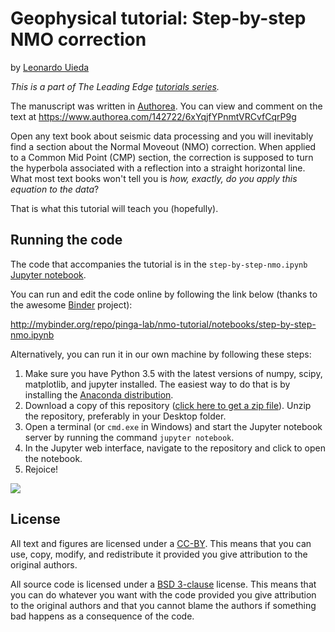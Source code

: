 # Geophysical tutorial: Step-by-step NMO correction

by [Leonardo Uieda](http://www.leouieda.com)

*This is a part of The Leading Edge [tutorials
series](https://dx.doi.org/10.1190/tle35020190.1).*

The manuscript was written in [Authorea](https://www.authorea.com). 
You can view and comment on the text at https://www.authorea.com/142722/6xYqjfYPnmtVRCvfCqrP9g

Open any text book about seismic data processing and you will inevitably find a
section about the Normal Moveout (NMO) correction.
When applied to a Common Mid Point (CMP) section, the correction is supposed to
turn the hyperbola associated with a reflection into a straight horizontal
line.
What most text books won't tell you is *how, exactly, do you apply this
equation to the data*?

That is what this tutorial will teach you (hopefully).

## Running the code

The code that accompanies the tutorial is in the `step-by-step-nmo.ipynb`
[Jupyter notebook](http://jupyter.org/).

You can run and edit the code online by following the link below (thanks to the
awesome [Binder](http://mybinder.org/) project):

http://mybinder.org/repo/pinga-lab/nmo-tutorial/notebooks/step-by-step-nmo.ipynb

Alternatively, you can run it in our own machine by following these steps:

1. Make sure you have Python 3.5 with the latest versions of numpy, scipy,
   matplotlib, and jupyter installed. The easiest way to do that is by
   installing the [Anaconda distribution](https://www.continuum.io/downloads#all).
2. Download a copy of this repository ([click here to get a zip
   file](https://github.com/pinga-lab/nmo-tutorial/archive/master.zip)). Unzip
   the repository, preferably in your Desktop folder.
3. Open a terminal (or `cmd.exe` in Windows) and start the Jupyter notebook
   server by running the command `jupyter notebook`.
4. In the Jupyter web interface, navigate to the repository and click to open
   the notebook.
5. Rejoice!

![](http://i.giphy.com/WIg8P0VNpgH8Q.gif)

## License

All text and figures are licensed under a
[CC-BY](http://creativecommons.org/licenses/by/4.0/deed.en_US).
This means that you can use, copy, modify, and redistribute it provided you
give attribution to the original authors.

All source code is licensed under a [BSD
3-clause](https://opensource.org/licenses/BSD-3-Clause) license.
This means that you can do whatever you want with the code provided you give
attribution to the original authors and that you cannot blame the authors if
something bad happens as a consequence of the code.
